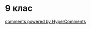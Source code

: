 <div id="hypercomments_widget" class="js-hypercomments-widget invisible"></div>

# 9 клас


<div class="js-hypercomments-container">
<a href="http://hypercomments.com" class="hc-link" title="comments widget">comments powered by HyperComments</a>
</div>